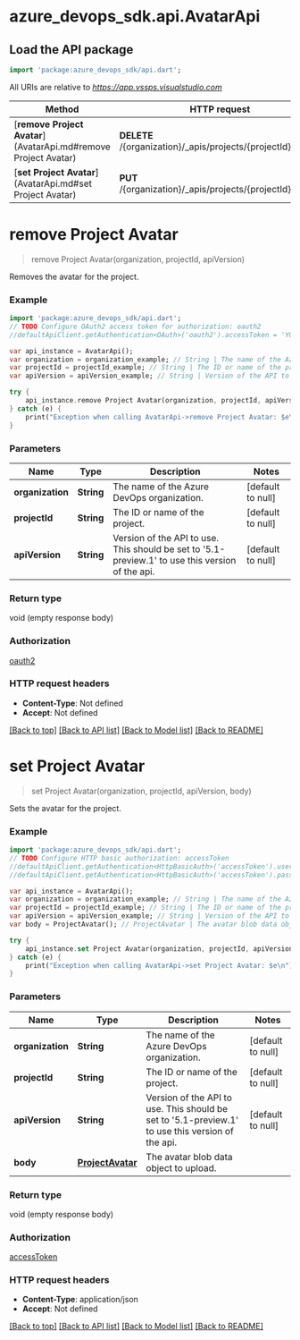 # azure_devops_sdk.api.AvatarApi

## Load the API package
```dart
import 'package:azure_devops_sdk/api.dart';
```

All URIs are relative to *https://app.vssps.visualstudio.com*

Method | HTTP request | Description
------------- | ------------- | -------------
[**remove Project Avatar**](AvatarApi.md#remove Project Avatar) | **DELETE** /{organization}/_apis/projects/{projectId}/avatar | 
[**set Project Avatar**](AvatarApi.md#set Project Avatar) | **PUT** /{organization}/_apis/projects/{projectId}/avatar | 


# **remove Project Avatar**
> remove Project Avatar(organization, projectId, apiVersion)



Removes the avatar for the project.

### Example 
```dart
import 'package:azure_devops_sdk/api.dart';
// TODO Configure OAuth2 access token for authorization: oauth2
//defaultApiClient.getAuthentication<OAuth>('oauth2').accessToken = 'YOUR_ACCESS_TOKEN';

var api_instance = AvatarApi();
var organization = organization_example; // String | The name of the Azure DevOps organization.
var projectId = projectId_example; // String | The ID or name of the project.
var apiVersion = apiVersion_example; // String | Version of the API to use.  This should be set to '5.1-preview.1' to use this version of the api.

try { 
    api_instance.remove Project Avatar(organization, projectId, apiVersion);
} catch (e) {
    print("Exception when calling AvatarApi->remove Project Avatar: $e\n");
}
```

### Parameters

Name | Type | Description  | Notes
------------- | ------------- | ------------- | -------------
 **organization** | **String**| The name of the Azure DevOps organization. | [default to null]
 **projectId** | **String**| The ID or name of the project. | [default to null]
 **apiVersion** | **String**| Version of the API to use.  This should be set to &#39;5.1-preview.1&#39; to use this version of the api. | [default to null]

### Return type

void (empty response body)

### Authorization

[oauth2](../README.md#oauth2)

### HTTP request headers

 - **Content-Type**: Not defined
 - **Accept**: Not defined

[[Back to top]](#) [[Back to API list]](../README.md#documentation-for-api-endpoints) [[Back to Model list]](../README.md#documentation-for-models) [[Back to README]](../README.md)

# **set Project Avatar**
> set Project Avatar(organization, projectId, apiVersion, body)



Sets the avatar for the project.

### Example 
```dart
import 'package:azure_devops_sdk/api.dart';
// TODO Configure HTTP basic authorization: accessToken
//defaultApiClient.getAuthentication<HttpBasicAuth>('accessToken').username = 'YOUR_USERNAME'
//defaultApiClient.getAuthentication<HttpBasicAuth>('accessToken').password = 'YOUR_PASSWORD';

var api_instance = AvatarApi();
var organization = organization_example; // String | The name of the Azure DevOps organization.
var projectId = projectId_example; // String | The ID or name of the project.
var apiVersion = apiVersion_example; // String | Version of the API to use.  This should be set to '5.1-preview.1' to use this version of the api.
var body = ProjectAvatar(); // ProjectAvatar | The avatar blob data object to upload.

try { 
    api_instance.set Project Avatar(organization, projectId, apiVersion, body);
} catch (e) {
    print("Exception when calling AvatarApi->set Project Avatar: $e\n");
}
```

### Parameters

Name | Type | Description  | Notes
------------- | ------------- | ------------- | -------------
 **organization** | **String**| The name of the Azure DevOps organization. | [default to null]
 **projectId** | **String**| The ID or name of the project. | [default to null]
 **apiVersion** | **String**| Version of the API to use.  This should be set to &#39;5.1-preview.1&#39; to use this version of the api. | [default to null]
 **body** | [**ProjectAvatar**](ProjectAvatar.md)| The avatar blob data object to upload. | 

### Return type

void (empty response body)

### Authorization

[accessToken](../README.md#accessToken)

### HTTP request headers

 - **Content-Type**: application/json
 - **Accept**: Not defined

[[Back to top]](#) [[Back to API list]](../README.md#documentation-for-api-endpoints) [[Back to Model list]](../README.md#documentation-for-models) [[Back to README]](../README.md)

